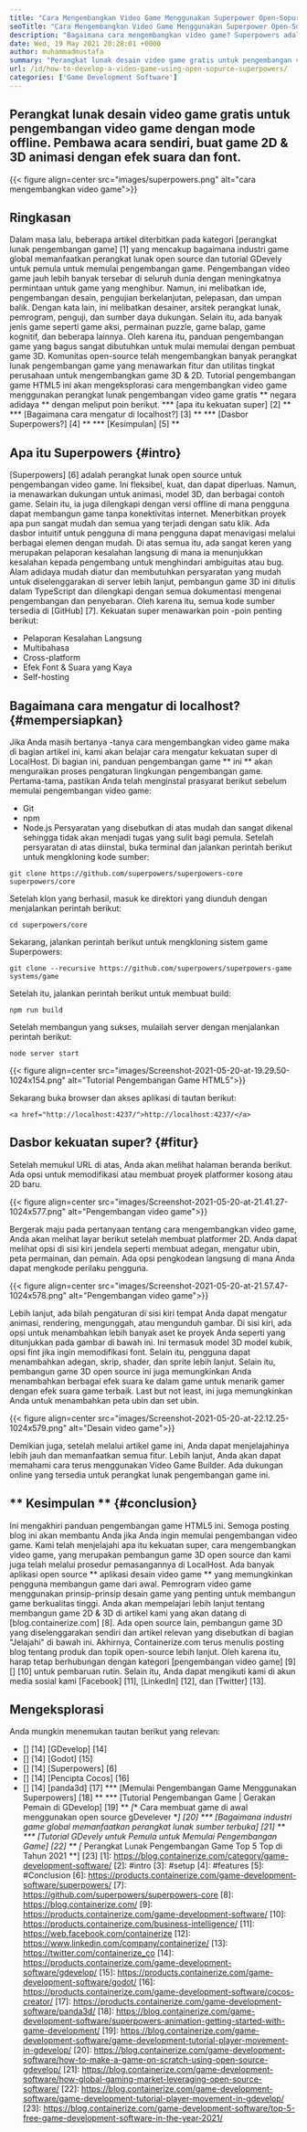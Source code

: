 ```yaml
---
title: "Cara Mengembangkan Video Game Menggunakan Superpower Open-Sopurce" 
seoTitle: "Cara Mengembangkan Video Game Menggunakan Superpower Open-Sopurce" 
description: "Bagaimana cara mengembangkan video game? Superpowers adalah pengembangan game HTML5 open-source. Ini adalah lintas platform dan memungkinkan pengguna untuk membangun game 2D & 3D animasi." 
date: Wed, 19 May 2021 20:28:01 +0000
author: muhammadmustafa
summary: "Perangkat lunak desain video game gratis untuk pengembangan video game dengan mode offline. HOST sendiri, buat animasi 2D & amp; Game 3D dengan efek suara dan font." 
url: /id/how-to-develop-a-video-game-using-open-sopurce-superpowers/
categories: ['Game Development Software']
---
```


## Perangkat lunak desain video game gratis untuk pengembangan video game dengan mode offline. Pembawa acara sendiri, buat game 2D & 3D animasi dengan efek suara dan font.

{{< figure align=center src="images/superpowers.png" alt="cara mengembangkan video game">}}


## Ringkasan
Dalam masa lalu, beberapa artikel diterbitkan pada kategori [perangkat lunak pengembangan game] [1] yang mencakup bagaimana industri game global memanfaatkan perangkat lunak open source dan tutorial GDevely untuk pemula untuk memulai pengembangan game. Pengembangan video game jauh lebih banyak tersebar di seluruh dunia dengan meningkatnya permintaan untuk game yang menghibur. Namun, ini melibatkan ide, pengembangan desain, pengujian berkelanjutan, pelepasan, dan umpan balik. Dengan kata lain, ini melibatkan desainer, arsitek perangkat lunak, pemrogram, penguji, dan sumber daya dukungan. Selain itu, ada banyak jenis game seperti game aksi, permainan puzzle, game balap, game kognitif, dan beberapa lainnya.
Oleh karena itu, panduan pengembangan game yang bagus sangat dibutuhkan untuk mulai memulai dengan pembuat game 3D. Komunitas open-source telah mengembangkan banyak perangkat lunak pengembangan game yang menawarkan fitur dan utilitas tingkat perusahaan untuk mengembangkan game 3D & 2D. Tutorial pengembangan game HTML5 ini akan mengeksplorasi cara mengembangkan video game menggunakan perangkat lunak pengembangan video game gratis ** negara adidaya ** dengan meliput poin berikut.
  *** [apa itu kekuatan super] [2] **
  *** [Bagaimana cara mengatur di localhost?] [3] **
  *** [Dasbor Superpowers?] [4] **
  *** [Kesimpulan] [5] **

## Apa itu Superpowers {#intro}
[Superpowers] [6] adalah perangkat lunak open source untuk pengembangan video game. Ini fleksibel, kuat, dan dapat diperluas. Namun, ia menawarkan dukungan untuk animasi, model 3D, dan berbagai contoh game. Selain itu, ia juga dilengkapi dengan versi offline di mana pengguna dapat membangun game tanpa konektivitas internet. Menerbitkan proyek apa pun sangat mudah dan semua yang terjadi dengan satu klik. Ada dasbor intuitif untuk pengguna di mana pengguna dapat menavigasi melalui berbagai elemen dengan mudah. Di atas semua itu, ada sangat keren yang merupakan pelaporan kesalahan langsung di mana ia menunjukkan kesalahan kepada pengembang untuk menghindari ambiguitas atau bug. Alam adidaya mudah diatur dan membutuhkan persyaratan yang mudah untuk diselenggarakan di server lebih lanjut, pembangun game 3D ini ditulis dalam TypeScript dan dilengkapi dengan semua dokumentasi mengenai pengembangan dan penyebaran. Oleh karena itu, semua kode sumber tersedia di [GitHub] [7].
Kekuatan super menawarkan poin -poin penting berikut:
  * Pelaporan Kesalahan Langsung
  * Multibahasa
  * Cross-platform
  * Efek Font & Suara yang Kaya
  * Self-hosting

## Bagaimana cara mengatur di localhost? {#mempersiapkan}
Jika Anda masih bertanya -tanya cara mengembangkan video game maka di bagian artikel ini, kami akan belajar cara mengatur kekuatan super di LocalHost. Di bagian ini, panduan pengembangan game ** ini ** akan menguraikan proses pengaturan lingkungan pengembangan game.
Pertama-tama, pastikan Anda telah menginstal prasyarat berikut sebelum memulai pengembangan video game:
  * Git
  * npm
  * Node.js
Persyaratan yang disebutkan di atas mudah dan sangat dikenal sehingga tidak akan menjadi tugas yang sulit bagi pemula. Setelah persyaratan di atas diinstal, buka terminal dan jalankan perintah berikut untuk mengkloning kode sumber:
```
git clone https://github.com/superpowers/superpowers-core superpowers/core
```
Setelah klon yang berhasil, masuk ke direktori yang diunduh dengan menjalankan perintah berikut:
```
cd superpowers/core
```
Sekarang, jalankan perintah berikut untuk mengkloning sistem game Superpowers:
```
git clone --recursive https://github.com/superpowers/superpowers-game systems/game
```
Setelah itu, jalankan perintah berikut untuk membuat build:
```
npm run build
```
Setelah membangun yang sukses, mulailah server dengan menjalankan perintah berikut:
```
node server start
```

{{< figure align=center src="images/Screenshot-2021-05-20-at-19.29.50-1024x154.png" alt="Tutorial Pengembangan Game HTML5">}}

Sekarang buka browser dan akses aplikasi di tautan berikut:
```
<a href="http://localhost:4237/">http://localhost:4237/</a>
```

## Dasbor kekuatan super? {#fitur}
Setelah memukul URL di atas, Anda akan melihat halaman beranda berikut. Ada opsi untuk memodifikasi atau membuat proyek platformer kosong atau 2D baru.

{{< figure align=center src="images/Screenshot-2021-05-20-at-21.41.27-1024x577.png" alt="Pengembangan video game">}}

Bergerak maju pada pertanyaan tentang cara mengembangkan video game, Anda akan melihat layar berikut setelah membuat platformer 2D. Anda dapat melihat opsi di sisi kiri jendela seperti membuat adegan, mengatur ubin, peta permainan, dan pemain. Ada opsi pengkodean langsung di mana Anda dapat mengkode perilaku pengguna.

{{< figure align=center src="images/Screenshot-2021-05-20-at-21.57.47-1024x578.png" alt="Pengembangan video game">}}

Lebih lanjut, ada bilah pengaturan di sisi kiri tempat Anda dapat mengatur animasi, rendering, mengunggah, atau mengunduh gambar. Di sisi kiri, ada opsi untuk menambahkan lebih banyak aset ke proyek Anda seperti yang ditunjukkan pada gambar di bawah ini. Ini termasuk model 3D model kubik, opsi fint jika ingin memodifikasi font. Selain itu, pengguna dapat menambahkan adegan, skrip, shader, dan sprite lebih lanjut. Selain itu, pembangun game 3D open source ini juga memungkinkan Anda menambahkan berbagai efek suara ke dalam game untuk menarik gamer dengan efek suara game terbaik. Last but not least, ini juga memungkinkan Anda untuk menambahkan peta ubin dan set ubin.

{{< figure align=center src="images/Screenshot-2021-05-20-at-22.12.25-1024x579.png" alt="Desain video game">}}

Demikian juga, setelah melalui artikel game ini, Anda dapat menjelajahinya lebih jauh dan memanfaatkan semua fitur. Lebih lanjut, Anda akan dapat memahami cara terus menggunakan Video Game Builder. Ada dukungan online yang tersedia untuk perangkat lunak pengembangan game ini.

## ** Kesimpulan ** {#conclusion}
Ini mengakhiri panduan pengembangan game HTML5 ini. Semoga posting blog ini akan membantu Anda jika Anda ingin memulai pengembangan video game. Kami telah menjelajahi apa itu kekuatan super, cara mengembangkan video game, yang merupakan pembangun game 3D open source dan kami juga telah melalui prosedur pemasangannya di LocalHost. Ada banyak aplikasi open source ** aplikasi desain video game ** yang memungkinkan pengguna membangun game dari awal. Pemrogram video game menggunakan prinsip-prinsip desain game yang penting untuk membangun game berkualitas tinggi. Anda akan mempelajari lebih lanjut tentang membangun game 2D & 3D di artikel kami yang akan datang di [blog.containerize.com] [8]. Ada open source lain, pembangun game 3D yang diselenggarakan sendiri dan artikel relevan yang disebutkan di bagian "Jelajahi" di bawah ini.
Akhirnya, Containerize.com terus menulis posting blog tentang produk dan topik open-source lebih lanjut. Oleh karena itu, harap tetap berhubungan dengan kategori [pengembangan video game] [9] [] [10] untuk pembaruan rutin. Selain itu, Anda dapat mengikuti kami di akun media sosial kami [Facebook] [11], [LinkedIn] [12], dan [Twitter] [13].

## Mengeksplorasi
Anda mungkin menemukan tautan berikut yang relevan:
  * [] [14] [GDevelop] [14]
  * [] [14] [Godot] [15]
  * [] [14] [Superpowers] [6]
  * [] [14] [Pencipta Cocos] [16]
  * [] [14] [panda3d] [17]
  *** [Memulai Pengembangan Game Menggunakan Superpowers] [18] **
  *** [Tutorial Pengembangan Game | Gerakan Pemain di GDevelop] [19] **
  *[** Cara membuat game di awal menggunakan open source gDevelever **] [20]
  *** [Bagaimana industri game global memanfaatkan perangkat lunak sumber terbuka] [21] **
  *** [Tutorial GDevely untuk Pemula untuk Memulai Pengembangan Game] [22] **
  *[** Perangkat Lunak Pengembangan Game Top 5 Top di Tahun 2021 **] [23]
[1]: https://blog.containerize.com/category/game-development-software/
[2]: #intro
[3]: #setup
[4]: #features
[5]: #Conclusion
[6]: https://products.containerize.com/game-development-software/superpowers/
[7]: https://github.com/superpowers/superpowers-core
[8]: https://blog.containerize.com/
[9]: https://products.containerize.com/game-development-software/
[10]: https://products.containerize.com/business-intelligence/
[11]: https://web.facebook.com/containerize
[12]: https://www.linkedin.com/company/containerize/
[13]: https://twitter.com/containerize_co
[14]: https://products.containerize.com/game-development-software/gdevelop/
[15]: https://products.containerize.com/game-development-software/godot/
[16]: https://products.containerize.com/game-development-software/cocos-creator/
[17]: https://products.containerize.com/game-development-software/panda3d/
[18]: https://blog.containerize.com/game-development-software/superpowers-animation-getting-started-with-game-development/
[19]: https://blog.containerize.com/game-development-software/game-development-tutorial-player-movement-in-gdevelop/
[20]: https://blog.containerize.com/game-development-software/how-to-make-a-game-on-scratch-using-open-source-gdevelop/
[21]: https://blog.containerize.com/game-development-software/how-global-gaming-market-leveraging-open-source-software/
[22]: https://blog.containerize.com/game-development-software/game-development-tutorial-player-movement-in-gdevelop/
[23]: https://blog.containerize.com/game-development-software/top-5-free-game-development-software-in-the-year-2021/
